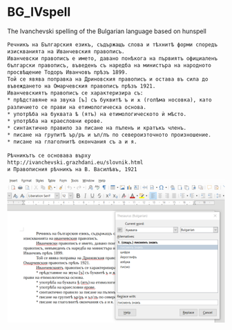 # BG_IVspell
 The Ivanchevski spelling of the Bulgarian language based on hunspell

	Речникъ на Българския езикъ, съдържащъ слова и тѣхнитѣ форми споредъ изискванията на Иванчевския правописъ.
	Иванчевски правописъ е името, давано понѣкога на първиятъ официаленъ български правописъ, въведенъ съ наредба на министъра на народното просвѣщение Тодоръ Иванчовъ прѣзъ 1899.
	Той се явява поправка на Дриновския правописъ и остава въ сила до въвеждането на Омарчевския правописъ прѣзъ 1921.
	Иванчевскиятъ правописъ се характеризира съ:
	* прѣдставяне на звука [ъ] съ буквитѣ ъ и ѫ (голѣма носовка), като различието се прави на етимологическа основа.
	* употрѣба на буквата ѣ (ятъ) на етимологическото ѝ мѣсто.
	* употрѣба на краесловни ерове.
	* синтактично правило за писане на пъленъ и кратъкъ членъ.
	* писане на групитѣ ър/ръ и ъл/лъ по североизточното произношение.
	* писане на глаголнитѣ окончания съ а и я.
	
	Рѣчникътъ се основава върху http://ivanchevski.grazhdani.eu/slovnik.html
	и Правописния рѣчникъ на В. Василѣвъ, 1921
	
![Thes1](screenshot1.png)
